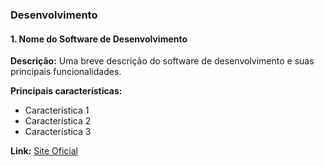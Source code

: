 ### Desenvolvimento

#### 1. Nome do Software de Desenvolvimento
**Descrição:** Uma breve descrição do software de desenvolvimento e suas principais funcionalidades.

**Principais características:**
- Característica 1
- Característica 2
- Característica 3

**Link:** [Site Oficial](#)
